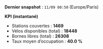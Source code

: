 **Dernier snapshot** : `11/09 00:50` (Europe/Paris)

**KPI (instantané)**

- Stations couvertes : **1469**
- Vélos disponibles (total) : **18448**
- Bornes libres (total) : **26308**
- Taux moyen d’occupation : **40.0 %**
